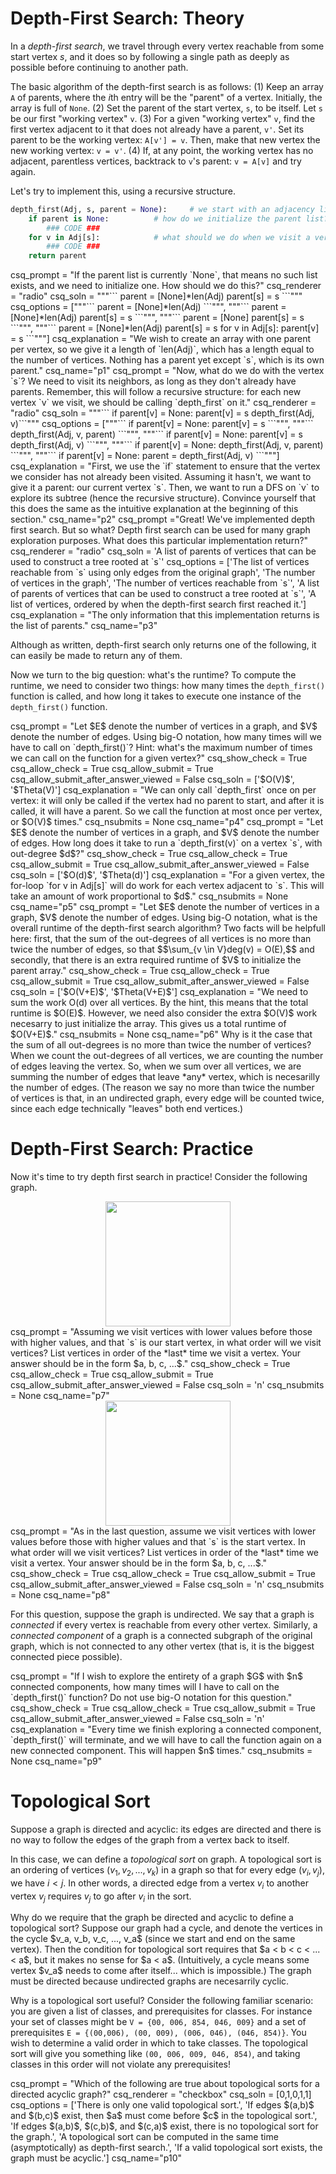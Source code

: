 # Depth-First Search: Theory
In a *depth-first search*, we travel through every vertex reachable from some start vertex *s*, and it does so by following a single path as deeply as possible before continuing to another path. 

The basic algorithm of the depth-first search is as follows: (1) Keep an array `A` of parents, where the $i$th entry will be the "parent" of a vertex. Initially, the array is full of `None`. (2) Set the parent of the start vertex, `s`, to be itself. Let `s` be our first "working vertex" `v`. (3) For a given "working vertex" `v`, find the first vertex adjacent to it that does not already have a parent, `v'`. Set its parent to be the working vertex: `A[v'] = v`. Then, make that new vertex the new working vertex: `v = v'`. (4) If, at any point, the working vertex has no adjacent, parentless vertices, backtrack to `v`'s parent: `v = A[v]` and try again.

Let's try to implement this, using a recursive structure. 
```python
depth_first(Adj, s, parent = None): 	# we start with an adjacency list and start vertex.
	if parent is None:			# how do we initialize the parent list?
		### CODE ###
	for v in Adj[s]:			# what should we do when we visit a vertex?
		### CODE ###
	return parent
```

<question multiplechoice>
csq_prompt = "If the parent list is currently `None`, that means no such list exists, and we need to initialize one. How should we do this?"
csq_renderer = "radio"
csq_soln = """```
parent = [None]*len(Adj)
parent[s] = s
```"""
csq_options =  ["""```
parent = [None]*len(Adj)
```""",
"""```
parent = [None]*len(Adj)
parent[s] = s
```""",
"""```
parent = [None]
parent[s] = s
```""",
"""```
parent = [None]*len(Adj)
parent[s] = s
for v in Adj[s]:
	parent[v] = s
```"""]
csq_explanation = "We wish to create an array with one parent per vertex, so we give it a length of `len(Adj)`, which has a length equal to the number of vertices. Nothing has a parent yet except `s`, which is its own parent."
csq_name="p1"
</question>

<question multiplechoice>
csq_prompt = "Now, what do we do with the vertex `s`? We need to visit its neighbors, as long as they don't already have parents. Remember, this will follow a recursive structure: for each new vertex `v` we visit, we should be calling `depth_first` on it."
csq_renderer = "radio"
csq_soln = """```
if parent[v] = None:
	parent[v] = s
	depth_first(Adj, v)```"""
csq_options =  ["""```
if parent[v] = None:
	parent[v] = s
```""",
"""```
depth_first(Adj, v, parent)
```""",
"""```
if parent[v] = None:
	parent[v] = s
	depth_first(Adj, v)
```""",
"""```
if parent[v] = None:
	depth_first(Adj, v, parent)
```""",
"""```
if parent[v] = None:
	parent = depth_first(Adj, v)
```"""]
csq_explanation = "First, we use the `if` statement to ensure that the vertex we consider has not already been visited. Assuming it hasn't, we want to give it a parent: our current vertex `s`. Then, we want to run a DFS on `v` to explore its subtree (hence the recursive structure). Convince yourself that this does the same as the intuitive explanation at the beginning of this section."
csq_name="p2"
</question>

<question multiplechoice>
csq_prompt ="Great! We've implemented depth first search. But so what? Depth first search can be used for many graph exploration purposes. What does this particular implementation return?"
csq_renderer = "radio"
csq_soln = 'A list of parents of vertices that can be used to construct a tree rooted at `s`'
csq_options =  ['The list of vertices reachable from `s` using only edges from the original graph',
'The number of vertices in the graph',
'The number of vertices reachable from `s`',
'A list of parents of vertices that can be used to construct a tree rooted at `s`',
'A list of vertices, ordered by when the depth-first search first reached it.']
csq_explanation = "The only information that this implementation returns is the list of parents."
csq_name="p3"
</question>

Although as written, depth-first search only returns one of the following, it can easily be made to return any of them. 

Now we turn to the big question: what's the runtime? To compute the runtime, we need to consider two things: how many times the `depth_first()` function is called, and how long it takes to execute one instance of the `depth_first()` function. 

<question expression>
csq_prompt = "Let $E$ denote the number of vertices in a graph, and $V$ denote the number of edges. Using big-O notation, how many times will we have to call on `depth_first()`? Hint: what's the maximum number of times we can call on the function for a given vertex?"
csq_show_check = True
csq_allow_check = True
csq_allow_submit = True
csq_allow_submit_after_answer_viewed = False
csq_soln = ['$O(V)$', '$Theta(V)']
csq_explanation = "We can only call `depth_first` once on per vertex: it will only be called if the vertex had no parent to start, and after it is called, it will have a parent. So we call the function at most once per vertex, or $O(V)$ times."
csq_nsubmits = None
csq_name="p4"
</question>

<question expression>
csq_prompt = "Let $E$ denote the number of vertices in a graph, and $V$ denote the number of edges. How long does it take to run a `depth_first(v)` on a vertex `s`, with out-degree $d$?"
csq_show_check = True
csq_allow_check = True
csq_allow_submit = True
csq_allow_submit_after_answer_viewed = False
csq_soln = ['$O(d)$', '$Theta(d)']
csq_explanation = "For a given vertex, the for-loop `for v in Adj[s]` will do work for each vertex adjacent to `s`. This will take an amount of work proportional to $d$."
csq_nsubmits = None
csq_name="p5"
</question>

<question expression>
csq_prompt = "Let $E$ denote the number of vertices in a graph, $V$ denote the number of edges. Using big-O notation, what is the overall runtime of the depth-first search algorithm? Two facts will be helpfull here: first, that the sum of the out-degrees of all vertices is no more than twice the number of edges, so that $$\sum_{v \in V}deg(v) = O(E),$$ and secondly, that there is an extra required runtime of $V$ to initialize the parent array."
csq_show_check = True
csq_allow_check = True
csq_allow_submit = True
csq_allow_submit_after_answer_viewed = False
csq_soln = ['$O(V+E)$', '$Theta(V+E)$']
csq_explanation = "We need to sum the work O(d) over all vertices. By the hint, this means that the total runtime is $O(E)$. However, we need also consider the extra $O(V)$ work necesarry to just initialize the array. This gives us a total runtime of $O(V+E)$."
csq_nsubmits = None
csq_name="p6"
</question>

<checkyourself>
Why is it the case that the sum of all out-degrees is no more than twice the number of vertices?
<showhide>
When we count the out-degrees of all vertices, we are counting the number of edges leaving the vertex. So, when we sum over all vertices, we are summing the number of edges that leave *any* vertex, which is necesarilly the number of edges. (The reason we say no more than twice the number of vertices is that, in an undirected graph, every edge will be counted twice, since each edge technically "leaves" both end vertices.)
</showhide>
</checkyourself>

# Depth-First Search: Practice

Now it's time to try depth first search in practice! Consider the following graph. 

<center>
<img src="/_static/IAP19/image-here" height="200"  />
</center>

<question expression>
csq_prompt = "Assuming we visit vertices with lower values before those with higher values, and that `s` is our start vertex, in what order will we visit vertices? List vertices in order of the *last* time we visit a vertex. Your answer should be in the form $a, b, c, ...$."
csq_show_check = True
csq_allow_check = True
csq_allow_submit = True
csq_allow_submit_after_answer_viewed = False
csq_soln = 'n'
csq_nsubmits = None
csq_name="p7"
</question>

<center>
<img src="/_static/IAP19/image-here" height="200"  />
</center>

<question expression>
csq_prompt = "As in the last question, assume we visit vertices with lower values before those with higher values and that `s` is the start vertex. In what order will we visit vertices? List vertices in order of the *last* time we visit a vertex. Your answer should be in the form $a, b, c, ...$."
csq_show_check = True
csq_allow_check = True
csq_allow_submit = True
csq_allow_submit_after_answer_viewed = False
csq_soln = 'n'
csq_nsubmits = None
csq_name="p8"
</question>



For this question, suppose the graph is undirected. We say that a graph is *connected* if every vertex is reachable from every other vertex. Similarly, a *connected component* of a graph is a connected subgraph of the original graph, which is not connected to any other vertex (that is, it is the biggest connected piece possible).

<question expression>
csq_prompt = "If I wish to explore the entirety of a graph $G$ with $n$ connected components, how many times will I have to call on the `depth_first()` function? Do not use big-O notation for this question."
csq_show_check = True
csq_allow_check = True
csq_allow_submit = True
csq_allow_submit_after_answer_viewed = False
csq_soln = 'n'
csq_explanation = "Every time we finish exploring a connected component, `depth_first()` will terminate, and we will have to call the function again on a new connected component. This will happen $n$ times."
csq_nsubmits = None
csq_name="p9"
</question>



# Topological Sort
Suppose a graph is directed and acyclic: its edges are directed and there is no way to follow the edges of the graph from a vertex back to itself.

In this case, we can define a *topological sort* on graph. A topological sort is an ordering of vertices $(v_1, v_2, ..., v_k)$ in a graph so that for every edge $(v_i, v_j)$, we have $i < j$. In other words, a directed edge from a vertex $v_i$ to another vertex $v_j$ requires $v_j$ to go after $v_i$ in the sort.

<checkyourself>
Why do we require that the graph be directed and acyclic to define a topological sort?
<showhide>
Suppose our graph had a cycle, and denote the vertices in the cycle $v_a, v_b, v_c, ..., v_a$ (since we start and end on the same vertex). Then the condition for topological sort requires that $a < b < c < ... <
a$, but it makes no sense for $a < a$. (Intuitively, a cycle means some vertex $v_a$ needs to come after itself... which is impossible.) The graph must be directed because undirected graphs are necesarrily cyclic.
</showhide>
</checkyourself>

Why is a topological sort useful? Consider the following familiar scenario: you are given a list of classes, and prerequisites for classes. For instance your set of classes might be `V = {00, 006, 854, 046, 009}` and a set of prerequisites `E = {(00,006), (00, 009), (006, 046), (046, 854)}`. You wish to determine a valid order in which to take classes. The topological sort will give you something like `(00, 006, 009, 046, 854)`, and taking classes in this order will not violate any prerequisites!

<question multiplechoice>
csq_prompt = "Which of the following are true about topological sorts for a directed acyclic graph?"
csq_renderer = "checkbox"
csq_soln = [0,1,0,1,1]
csq_options =  ['There is only one valid topological sort.',
'If edges $(a,b)$ and $(b,c)$ exist, then $a$ must come before $c$ in the topological sort.',
'If edges $(a,b)$, $(c,b)$, and $(c,a)$ exist, there is no topological sort for the graph.',
'A topological sort can be computed in the same time (asymptotically) as depth-first search.',
'If a valid topological sort exists, the graph must be acyclic.']
csq_name="p10"
</question>
